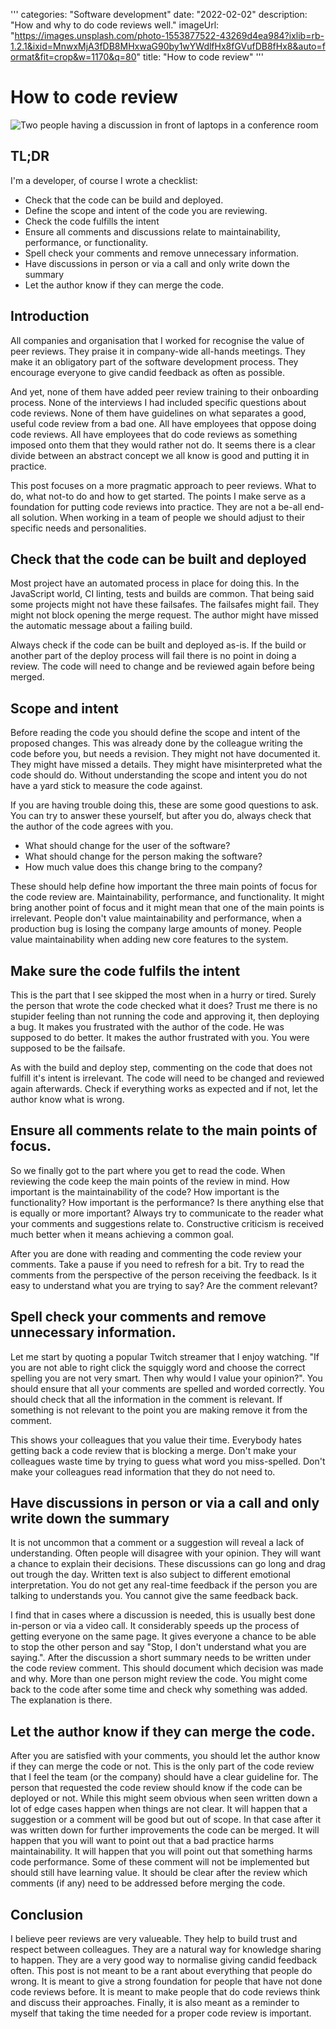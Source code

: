 '''
categories: "Software development"
date: "2022-02-02"
description: "How and why to do code reviews well."
imageUrl: "https://images.unsplash.com/photo-1553877522-43269d4ea984?ixlib=rb-1.2.1&ixid=MnwxMjA3fDB8MHxwaG90by1wYWdlfHx8fGVufDB8fHx8&auto=format&fit=crop&w=1170&q=80"
title: "How to code review"
'''

# How to code review

![Two people having a discussion in front of laptops in a conference room](https://images.unsplash.com/photo-1553877522-43269d4ea984?ixlib=rb-1.2.1&ixid=MnwxMjA3fDB8MHxwaG90by1wYWdlfHx8fGVufDB8fHx8&auto=format&fit=crop&w=1170&q=80)

## TL;DR

I'm a developer, of course I wrote a checklist:

- Check that the code can be build and deployed.
- Define the scope and intent of the code you are reviewing.
- Check the code fulfills the intent
- Ensure all comments and discussions relate to maintainability, performance, or functionality.
- Spell check your comments and remove unnecessary information.
- Have discussions in person or via a call and only write down the summary
- Let the author know if they can merge the code.

## Introduction

All companies and organisation that I worked for recognise the value of peer reviews. They praise it in company-wide all-hands meetings. They make it an obligatory part of the software development process. They encourage everyone to give candid feedback as often as possible.

And yet, none of them have added peer review training to their onboarding process. None of the interviews I had included specific questions about code reviews. None of them have guidelines on what separates a good, useful code review from a bad one. All have employees that oppose doing code reviews. All have employees that do code reviews as something imposed onto them that they would rather not do. It seems there is a clear divide between an abstract concept we all know is good and putting it in practice.

This post focuses on a more pragmatic approach to peer reviews. What to do, what not-to do and how to get started. The points I make serve as a foundation for putting code reviews into practice. They are not a be-all end-all solution. When working in a team of people we should adjust to their specific needs and personalities.

## Check that the code can be built and deployed

Most project have an automated process in place for doing this. In the JavaScript world, CI linting, tests and builds are common. That being said some projects might not have these failsafes. The failsafes might fail. They might not block opening the merge request. The author might have missed the automatic message about a failing build.

Always check if the code can be built and deployed as-is. If the build or another part of the deploy process will fail there is no point in doing a review. The code will need to change and be reviewed again before being merged.

## Scope and intent

Before reading the code you should define the scope and intent of the proposed changes. This was already done by the colleague writing the code before you, but needs a revision. They might not have documented it. They might have missed a details. They might have misinterpreted what the code should do. Without understanding the scope and intent you do not have a yard stick to measure the code against.

If you are having trouble doing this, these are some good questions to ask. You can try to answer these yourself, but after you do, always check that the author of the code agrees with you.

- What should change for the user of the software?
- What should change for the person making the software?
- How much value does this change bring to the company?

These should help define how important the three main points of focus for the code review are. Maintainability, performance, and functionality. It might bring another point of focus and it might mean that one of the main points is irrelevant. People don't value maintainability and performance, when a production bug is losing the company large amounts of money. People value maintainability when adding new core features to the system.

## Make sure the code fulfils the intent

This is the part that I see skipped the most when in a hurry or tired. Surely the person that wrote the code checked what it does? Trust me there is no stupider feeling than not running the code and approving it, then deploying a bug. It makes you frustrated with the author of the code. He was supposed to do better. It makes the author frustrated with you. You were supposed to be the failsafe.

As with the build and deploy step, commenting on the code that does not fulfill it's intent is irrelevant. The code will need to be changed and reviewed again afterwards. Check if everything works as expected and if not, let the author know what is wrong.

## Ensure all comments relate to the main points of focus.

So we finally got to the part where you get to read the code. When reviewing the code keep the main points of the review in mind. How important is the maintainability of the code? How important is the functionality? How important is the performance? Is there anything else that is equally or more important? Always try to communicate to the reader what your comments and suggestions relate to. Constructive criticism is received much better when it means achieving a common goal.

After you are done with reading and commenting the code review your comments. Take a pause if you need to refresh for a bit. Try to read the comments from the perspective of the person receiving the feedback. Is it easy to understand what you are trying to say? Are the comment relevant?

## Spell check your comments and remove unnecessary information.

Let me start by quoting a popular Twitch streamer that I enjoy watching. "If you are not able to right click the squiggly word and choose the correct spelling you are not very smart. Then why would I value your opinion?". You should ensure that all your comments are spelled and worded correctly. You should check that all the information in the comment is relevant. If something is not relevant to the point you are making remove it from the comment.

This shows your colleagues that you value their time. Everybody hates getting back a code review that is blocking a merge. Don't make your colleagues waste time by trying to guess what word you miss-spelled. Don't make your colleagues read information that they do not need to.

## Have discussions in person or via a call and only write down the summary

It is not uncommon that a comment or a suggestion will reveal a lack of understanding. Often people will disagree with your opinion. They will want a chance to explain their decisions. These discussions can go long and drag out trough the day. Written text is also subject to different emotional interpretation. You do not get any real-time feedback if the person you are talking to understands you. You cannot give the same feedback back.

I find that in cases where a discussion is needed, this is usually best done in-person or via a video call. It considerably speeds up the process of getting everyone on the same page. It gives everyone a chance to be able to stop the other person and say "Stop, I don't understand what you are saying.". After the discussion a short summary needs to be written under the code review comment. This should document which decision was made and why. More than one person might review the code. You might come back to the code after some time and check why something was added. The explanation is there.

## Let the author know if they can merge the code.

After you are satisfied with your comments, you should let the author know if they can merge the code or not. This is the only part of the code review that I feel the team (or the company) should have a clear guideline for. The person that requested the code review should know if the code can be deployed or not. While this might seem obvious when seen written down a lot of edge cases happen when things are not clear. It will happen that a suggestion or a comment will be good but out of scope. In that case after it was written down for further improvements the code can be merged. It will happen that you will want to point out that a bad practice harms maintainability. It will happen that you will point out that something harms code performance. Some of these comment will not be implemented but should still have learning value. It should be clear after the review which comments (if any) need to be addressed before merging the code.

## Conclusion

I believe peer reviews are very valueable. They help to build trust and respect between colleagues. They are a natural way for knowledge sharing to happen. They are a very good way to normalise giving candid feedback often. This post is not meant to be a rant about everything that people do wrong. It is meant to give a strong foundation for people that have not done code reviews before. It is meant to make people that do code reviews think and discuss their approaches. Finally, it is also meant as a reminder to myself that taking the time needed for a proper code review is important.
